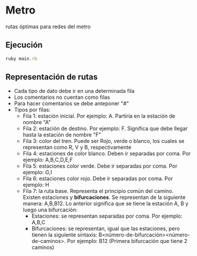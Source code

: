 # Metro
rutas óptimas para redes del metro

## Ejecución
```ruby
ruby main.rb
```
## Representación de rutas
* Cada tipo de dato debe ir en una determinada fila
* Los comentarios no cuentan como filas
* Para hacer comentarios se debe anteponer "#"
* Tipos por filas:
  * Fila 1: estación inicial. Por ejemplo: A. Partiría en la estación de nombre "A"
  * Fila 2: estación de destino. Por ejemplo: F. Significa que debe llegar hasta la estación de nombre "F"
  * Fila 3: color del tren. Puede ser Rojo, verde o blanco, los cuales se representan como R, V y B, respectivamente
  * Fila 4: estaciones de color blanco. Deben ir separadas por coma. Por ejemplo: A,B,C,D,E,F
  * Fila 5: estaciones color verde. Debe ir separadas por coma. Por ejemplo: G,I
  * Fila 6: estaciones color rojo. Debe ir separadas por coma. Por ejemplo: H
  * Fila 7: la ruta base. Representa el principio común del camino. Existen estaciones y **bifurcaciones**. Se representan de la siguiente manera: A,B,B12. Lo anterior significa que se tiene la estación A, B y luego una bifurcación:
    * Estaciones: se representan separadas por coma. Por ejemplo: A,B,C
    * Bifurcaciones: se representan, igual que las estaciones, pero tienen la siguiente sintaxis: B<número-de-bifurcación><número-de-caminos>. Por ejemplo: B12 (Primera bifurcación que tiene 2 caminos)

